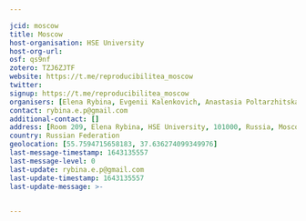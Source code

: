 ```yaml
---

jcid: moscow
title: Moscow
host-organisation: HSE University
host-org-url: 
osf: qs9nf
zotero: TZJ6ZJTF
website: https://t.me/reproducibilitea_moscow
twitter: 
signup: https://t.me/reproducibilitea_moscow
organisers: [Elena Rybina, Evgenii Kalenkovich, Anastasia Poltarzhitskaya]
contact: rybina.e.p@gmail.com
additional-contact: []
address: [Room 209, Elena Rybina, HSE University, 101000, Russia, Moscow, Krivokolenny per. 3]
country: Russian Federation
geolocation: [55.7594715658183, 37.636274099349976]
last-message-timestamp: 1643135557
last-message-level: 0
last-update: rybina.e.p@gmail.com
last-update-timestamp: 1643135557
last-update-message: >-
  

---
```



